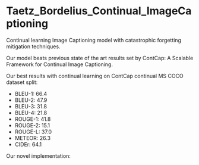 # Taetz_Bordelius_Continual_ImageCaptioning
Continual learning Image Captioning model with catastrophic forgetting mitigation techniques.

Our model beats previous state of the art results set by ContCap: A Scalable Framework for Continual Image Captioning.

Our best results with continual learning on ContCap continual MS COCO dataset split:
- BLEU-1: 66.4
- BLEU-2: 47.9
- BLEU-3: 31.8
- BLEU-4: 21.8
- ROUGE-1: 41.8
- ROUGE-2: 15.1
- ROUGE-L: 37.0
- METEOR: 26.3
- CIDEr: 64.1

Our novel implementation:

